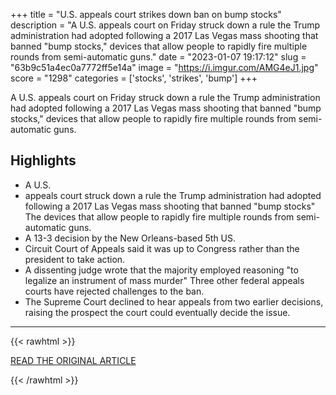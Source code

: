 +++
title = "U.S. appeals court strikes down ban on bump stocks"
description = "A U.S. appeals court on Friday struck down a rule the Trump administration had adopted following a 2017 Las Vegas mass shooting that banned \"bump stocks,\" devices that allow people to rapidly fire multiple rounds from semi-automatic guns."
date = "2023-01-07 19:17:12"
slug = "63b9c51a4ec0a7772ff5e14a"
image = "https://i.imgur.com/AMG4eJ1.jpg"
score = "1298"
categories = ['stocks', 'strikes', 'bump']
+++

A U.S. appeals court on Friday struck down a rule the Trump administration had adopted following a 2017 Las Vegas mass shooting that banned \"bump stocks,\" devices that allow people to rapidly fire multiple rounds from semi-automatic guns.

## Highlights

- A U.S.
- appeals court struck down a rule the Trump administration had adopted following a 2017 Las Vegas mass shooting that banned "bump stocks" The devices that allow people to rapidly fire multiple rounds from semi-automatic guns.
- A 13-3 decision by the New Orleans-based 5th US.
- Circuit Court of Appeals said it was up to Congress rather than the president to take action.
- A dissenting judge wrote that the majority employed reasoning "to legalize an instrument of mass murder" Three other federal appeals courts have rejected challenges to the ban.
- The Supreme Court declined to hear appeals from two earlier decisions, raising the prospect the court could eventually decide the issue.

---

{{< rawhtml >}}
  <p class="article-category">
    <a target="_blank" href="https://www.reuters.com/world/us/us-appeals-court-strikes-down-ban-bump-stocks-2023-01-07/">READ THE ORIGINAL ARTICLE</a>
  </p>
{{< /rawhtml >}}
